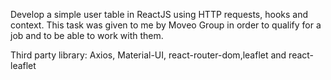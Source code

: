 Develop a simple user table in ReactJS using HTTP requests, hooks and context. This task was given to me by Moveo Group in order to qualify for a job and to be able to work with them. 

Third party library: Axios, Material-UI, react-router-dom,leaflet and react-leaflet
